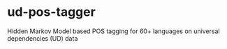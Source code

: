 # ud-pos-tagger
Hidden Markov Model based POS tagging for 60+ languages on universal dependencies (UD) data
